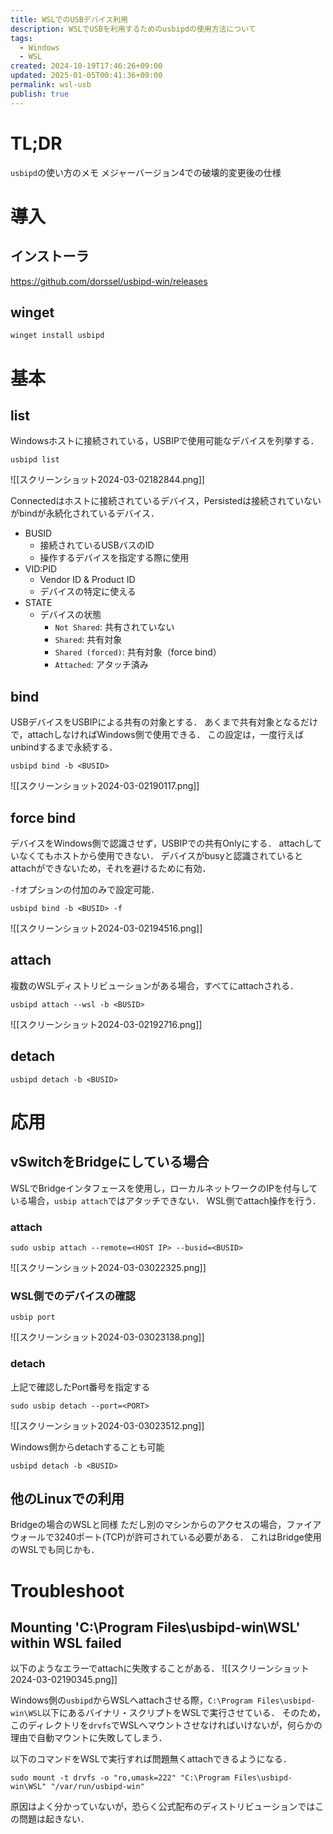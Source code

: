 ```yaml
---
title: WSLでのUSBデバイス利用
description: WSLでUSBを利用するためのusbipdの使用方法について
tags:
  - Windows
  - WSL
created: 2024-10-19T17:46:26+09:00
updated: 2025-01-05T00:41:36+09:00
permalink: wsl-usb
publish: true
---
```


# TL;DR

`usbipd`の使い方のメモ
メジャーバージョン4での破壊的変更後の仕様

# 導入

## インストーラ

https://github.com/dorssel/usbipd-win/releases

## winget

```
winget install usbipd
```

# 基本

## list

Windowsホストに接続されている，USBIPで使用可能なデバイスを列挙する．

```
usbipd list
```

![[スクリーンショット2024-03-02182844.png]]

Connectedはホストに接続されているデバイス，Persistedは接続されていないがbindが永続化されているデバイス．

- BUSID
  - 接続されているUSBバスのID
  - 操作するデバイスを指定する際に使用
- VID:PID
  - Vendor ID & Product ID
  - デバイスの特定に使える
- STATE
  - デバイスの状態
    - `Not Shared`: 共有されていない
    - `Shared`: 共有対象
    - `Shared (forced)`: 共有対象（force bind）
    - `Attached`: アタッチ済み

## bind

USBデバイスをUSBIPによる共有の対象とする．
あくまで共有対象となるだけで，attachしなければWindows側で使用できる．
この設定は，一度行えばunbindするまで永続する．

```
usbipd bind -b <BUSID>
```

![[スクリーンショット2024-03-02190117.png]]

## force bind

デバイスをWindows側で認識させず，USBIPでの共有Onlyにする．
attachしていなくてもホストから使用できない．
デバイスがbusyと認識されているとattachができないため，それを避けるために有効．

`-f`オプションの付加のみで設定可能．

```
usbipd bind -b <BUSID> -f
```

![[スクリーンショット2024-03-02194516.png]]

## attach

複数のWSLディストリビューションがある場合，すべてにattachされる．

```
usbipd attach --wsl -b <BUSID>
```

![[スクリーンショット2024-03-02192716.png]]

## detach

```
usbipd detach -b <BUSID>
```

# 応用

## vSwitchをBridgeにしている場合

WSLでBridgeインタフェースを使用し，ローカルネットワークのIPを付与している場合，`usbip attach`ではアタッチできない．
WSL側でattach操作を行う．

### attach

```
sudo usbip attach --remote=<HOST IP> --busid=<BUSID>
```

![[スクリーンショット2024-03-03022325.png]]

### WSL側でのデバイスの確認

```
usbip port
```

![[スクリーンショット2024-03-03023138.png]]

### detach

上記で確認したPort番号を指定する

```
sudo usbip detach --port=<PORT>
```

![[スクリーンショット2024-03-03023512.png]]

Windows側からdetachすることも可能

```
usbipd detach -b <BUSID>
```

## 他のLinuxでの利用

Bridgeの場合のWSLと同様
ただし別のマシンからのアクセスの場合，ファイアウォールで3240ポート(TCP)が許可されている必要がある．
これはBridge使用のWSLでも同じかも．

# Troubleshoot

## Mounting 'C:\Program Files\usbipd-win\WSL' within WSL failed

以下のようなエラーでattachに失敗することがある．
![[スクリーンショット2024-03-02190345.png]]

Windows側の`usbipd`からWSLへattachさせる際，`C:\Program Files\usbipd-win\WSL`以下にあるバイナリ・スクリプトをWSLで実行させている．
そのため，このディレクトリを`drvfs`でWSLへマウントさせなければいけないが，何らかの理由で自動マウントに失敗してしまう．

以下のコマンドをWSLで実行すれば問題無くattachできるようになる．

```
sudo mount -t drvfs -o "ro,umask=222" "C:\Program Files\usbipd-win\WSL" "/var/run/usbipd-win"
```

原因はよく分かっていないが，恐らく公式配布のディストリビューションではこの問題は起きない．
